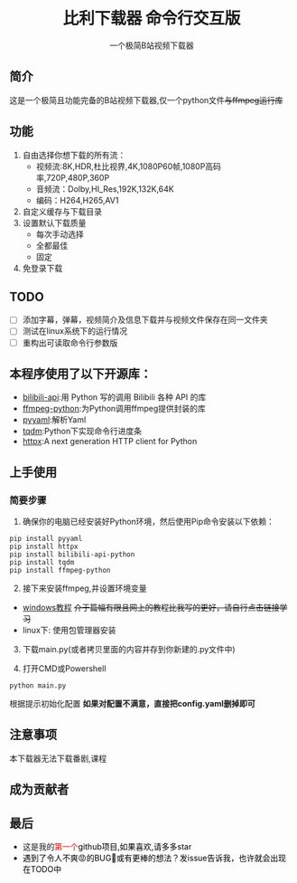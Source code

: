 <div align="center">

# 比利下载器 命令行交互版
一个极简B站视频下载器

</div>


## 简介
这是一个极简且功能完备的B站视频下载器,仅一个python文件~~与ffmpeg运行库~~

## 功能
1. 自由选择你想下载的所有流：
    - 视频流:8K,HDR,杜比视界,4K,1080P60帧,1080P高码率,720P,480P,360P
    - 音频流：Dolby,HI_Res,192K,132K,64K
    - 编码：H264,H265,AV1
2. 自定义缓存与下载目录
3. 设置默认下载质量
   - 每次手动选择
   - 全都最佳
   - 固定
4. 免登录下载
## TODO
- [ ]  添加字幕，弹幕，视频简介及信息下载并与视频文件保存在同一文件夹
- [ ]  测试在linux系统下的运行情况
- [ ]  重构出可读取命令行参数版

## 本程序使用了以下开源库：
- [bilibili-api](https://github.com/Nemo2011/bilibili-api):用 Python 写的调用 Bilibili 各种 API 的库
- [ffmpeg-python](https://github.com/kkroening/ffmpeg-python):为Python调用ffmpeg提供封装的库
- [pyyaml](https://github.com/yaml/pyyaml):解析Yaml
- [tqdm](https://github.com/tqdm/tqdm):Python下实现命令行进度条
- [httpx](https://github.com/encode/httpx):A next generation HTTP client for Python
## 上手使用
### 简要步骤
1. 确保你的电脑已经安装好Python环境，然后使用Pip命令安装以下依赖：
```batch
pip install pyyaml
pip install httpx
pip install bilibili-api-python
pip install tqdm
pip install ffmpeg-python
```
2. 接下来安装ffmpeg,并设置环境变量
- [windows教程](https://www.cnblogs.com/wwwwariana/p/18191233)
~~介于篇幅有限且网上的教程比我写的更好，请自行点击链接学习~~
- linux下: 使用包管理器安装

3. 下载main.py(或者拷贝里面的内容并存到你新建的.py文件中)

4. 打开CMD或Powershell
```batch
python main.py
```
根据提示初始化配置
**如果对配置不满意，直接把config.yaml删掉即可**

## 注意事项
本下载器无法下载番剧,课程

## 成为贡献者

## 最后

- 这是我的<font color='#FF0000'>第一个<font color = '000000'>github项目,如果喜欢,请多多star
- 遇到了令人不爽😡的BUG🐜或有更棒的想法？发issue告诉我，也许就会出现在TODO中